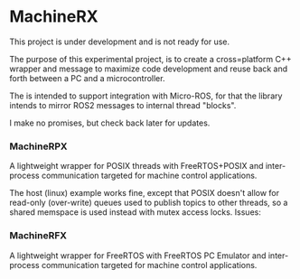 # MachineRX
This project is under development and is not ready for use.

The purpose of this experimental project, is to create a cross=platform C++ wrapper and message to maximize code development and reuse back and forth between a PC and a microcontroller.

The is intended to support integration with Micro-ROS, for that the library intends to mirror ROS2 messages to internal thread "blocks".

I make no promises, but check back later for updates. 


### MachineRPX
A lightweight wrapper for POSIX threads with FreeRTOS+POSIX and inter-process communication targeted for machine control applications.


The host (linux) example works fine, except that POSIX doesn't allow for read-only (over-write) queues used to publish topics to other threads, so a shared memspace is used instead with mutex access locks. 
Issues:

### MachineRFX
A lightweight wrapper for FreeRTOS with FreeRTOS PC Emulator and inter-process communication targeted for machine control applications.
